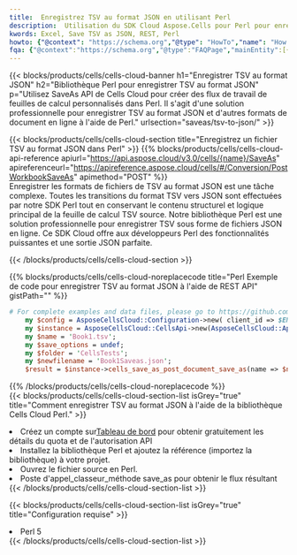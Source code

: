 ```yaml
---
title:  Enregistrez TSV au format JSON en utilisant Perl
description:  Utilisation du SDK Cloud Aspose.Cells pour Perl pour enregistrer le fichier au format TSV au format JSON.
kwords: Excel, Save TSV as JSON, REST, Perl
howto: {"@context": "https://schema.org","@type": "HowTo","name": "How to save TSV as JSON using the Cells Cloud Perl library.","description": "How to save TSV as JSON using the Cells Cloud Perl library.","image": {"@type": "ImageObject"},"url": "/perl/saveas/tsv-to-json/","step": [{ "@type": "HowToStep","name": "How to save TSV as JSON using the Cells Cloud Perl library. step 1", "image": {"@type": "ImageObject",},"url": "/perl/saveas/tsv-to-json/","text": "Register an account at <a href='https://dashboard.aspose.cloud/'>Dashboard</a> to get free API quota & authorization details",},{ "@type": "HowToStep","name": "How to save TSV as JSON using the Cells Cloud Perl library. step 1", "image": {"@type": "ImageObject",},"url": "/perl/saveas/tsv-to-json/","text": "Install Perl library and add the reference (import the library) to your project.",},{ "@type": "HowToStep","name": "How to save TSV as JSON using the Cells Cloud Perl library. step 1", "image": {"@type": "ImageObject",},"url": "/perl/saveas/tsv-to-json/","text": "Open the source file in Perl.",},{ "@type": "HowToStep","name": "How to save TSV as JSON using the Cells Cloud Perl library. step 1", "image": {"@type": "ImageObject",},"url": "/perl/saveas/tsv-to-json/","text": "Call post_workbook_save_as method to get the resultant stream",}, ],"supply": {"@type": "HowToSupply","name": "document"},"tool": [{"@type": "HowToTool","name": "VIM, Visual Studio Code, Eclipse"},{"@type": "HowToTool","name": "Aspose Cells"}],"totalTime": "PT6M"}
fqa: {"@context":"https://schema.org","@type":"FAQPage","mainEntity":[{"@type":"Question","name":"Why save file as other formats file in C# using REST API?","acceptedAnswer":{"@type":"Answer","text":"Documents are encoded in many ways, and some files may be incompatible with the software you use. To open and read such files, just save them as appropriate file formats.<br/><ol><li>Install .NET SDK and add the reference (import the library) to your project.</li><li>Open the source file in C# using REST API.</li><li>Call the PostWorkbookSaveAsRequest() method, passing an output filename with required extension.</li><li>Get the result of save as a separate file.</li></ol>"}},{"@type":"Question","name":"What file formats can I save as with your C# library?","acceptedAnswer":{"@type":"Answer","text":"We support a variety of file formats for conversion using .NET library, including XLSX, Excel, xls , PDF, CSV, HTML, Markdown, XML, PNG, JPG, TIFF, Json, TXT and many more."}},{"@type":"Question","name":"What is the maximum allowed file size for conversion using this .NET library?","acceptedAnswer":{"@type":"Answer","text":"There are no file size limits for format conversions using .NET library."}}]}
---
```

{{< blocks/products/cells/cells-cloud-banner h1="Enregistrer TSV au format JSON" h2="Bibliothèque Perl pour enregistrer TSV au format JSON" p="Utilisez SaveAs API de Cells Cloud pour créer des flux de travail de feuilles de calcul personnalisés dans Perl. Il s\'agit d\'une solution professionnelle pour enregistrer TSV au format JSON et d\'autres formats de document en ligne à l\'aide de Perl." urlsection="saveas/tsv-to-json/" >}}

{{< blocks/products/cells/cells-cloud-section title="Enregistrez un fichier TSV au format JSON dans Perl" >}}
{{% blocks/products/cells/cells-cloud-api-reference apiurl="https://api.aspose.cloud/v3.0/cells/{name}/SaveAs" apireferenceurl="https://apireference.aspose.cloud/cells/#/Conversion/PostWorkbookSaveAs" apimethod="POST" %}}
<br/>
Enregistrer les formats de fichiers de TSV au format JSON est une tâche complexe. Toutes les transitions du format TSV vers JSON sont effectuées par notre SDK Perl tout en conservant le contenu structurel et logique principal de la feuille de calcul TSV source. Notre bibliothèque Perl est une solution professionnelle pour enregistrer TSV sous forme de fichiers JSON en ligne. Ce SDK Cloud offre aux développeurs Perl des fonctionnalités puissantes et une sortie JSON parfaite.

{{< /blocks/products/cells/cells-cloud-section >}}

{{% blocks/products/cells/cells-cloud-noreplacecode title="Perl Exemple de code pour enregistrer TSV au format JSON à l\'aide de REST API" gistPath="" %}}
  
```perl
# For complete examples and data files, please go to https://github.com/aspose-cells-cloud/aspose-cells-cloud-perl/
    my $config = AsposeCellsCloud::Configuration->new( client_id => $ENV{'ProductClientId'}, client_secret => $ENV{'ProductClientSecret'});
    my $instance = AsposeCellsCloud::CellsApi->new(AsposeCellsCloud::ApiClient->new( $config));
    my $name = 'Book1.tsv';
    my $save_options = undef;
    my $folder = 'CellsTests';
    my $newfilename = 'Book1Saveas.json';
    $result = $instance->cells_save_as_post_document_save_as(name => $name,save_options => $save_options, newfilename => $newfilename, folder => $folder);
```
  
{{% /blocks/products/cells/cells-cloud-noreplacecode %}}
<br/>
{{< blocks/products/cells/cells-cloud-section-list isGrey="true" title="Comment enregistrer TSV au format JSON à l\'aide de la bibliothèque Cells Cloud Perl." >}}
<li> Créez un compte sur<a href="https://dashboard.aspose.cloud/">Tableau de bord</a> pour obtenir gratuitement les détails du quota et de l'autorisation API</li>
<li>Installez la bibliothèque Perl et ajoutez la référence (importez la bibliothèque) à votre projet.</li>
<li>Ouvrez le fichier source en Perl.</li>
<li>Poste d'appel_classeur_méthode save_as pour obtenir le flux résultant</li>
{{< /blocks/products/cells/cells-cloud-section-list >}}

{{< blocks/products/cells/cells-cloud-section-list isGrey="true" title="Configuration requise" >}}
<li>Perl 5</li>
{{< /blocks/products/cells/cells-cloud-section-list >}}
